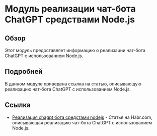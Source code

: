 # Модуль реализации чат-бота ChatGPT средствами Node.js

## Обзор

Этот модуль предоставляет информацию о реализации чат-бота ChatGPT с использованием Node.js.

## Подробней

В данном модуле приведена ссылка на статью, описывающую реализацию чат-бота ChatGPT с использованием Node.js.

## Ссылка

*   [Реализация chagpt бота средстами nodejs](https://habr.com/ru/companies/selectel/articles/731692/) - Статья на Habr.com, описывающая реализацию чат-бота ChatGPT с использованием Node.js.
